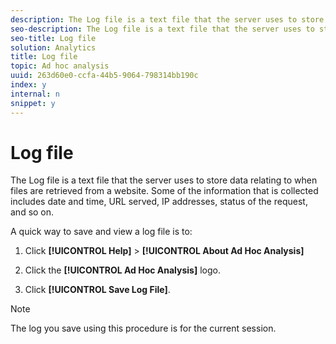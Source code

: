 ```yaml
---
description: The Log file is a text file that the server uses to store data relating to when files are retrieved from a website. Some of the information that is collected includes date and time, URL served, IP addresses, status of the request, and so on.
seo-description: The Log file is a text file that the server uses to store data relating to when files are retrieved from a website. Some of the information that is collected includes date and time, URL served, IP addresses, status of the request, and so on.
seo-title: Log file
solution: Analytics
title: Log file
topic: Ad hoc analysis
uuid: 263d60e0-ccfa-44b5-9064-798314bb190c
index: y
internal: n
snippet: y
---
```


# Log file

The Log file is a text file that the server uses to store data relating to when files are retrieved from a website. Some of the information that is collected includes date and time, URL served, IP addresses, status of the request, and so on.

A quick way to save and view a log file is to:

1. Click **[!UICONTROL Help]** > **[!UICONTROL About Ad Hoc Analysis]** 

1. Click the **[!UICONTROL Ad Hoc Analysis]** logo. 
1. Click **[!UICONTROL Save Log File]**.

>[!NOTE]
>
>The log you save using this procedure is for the current session.

